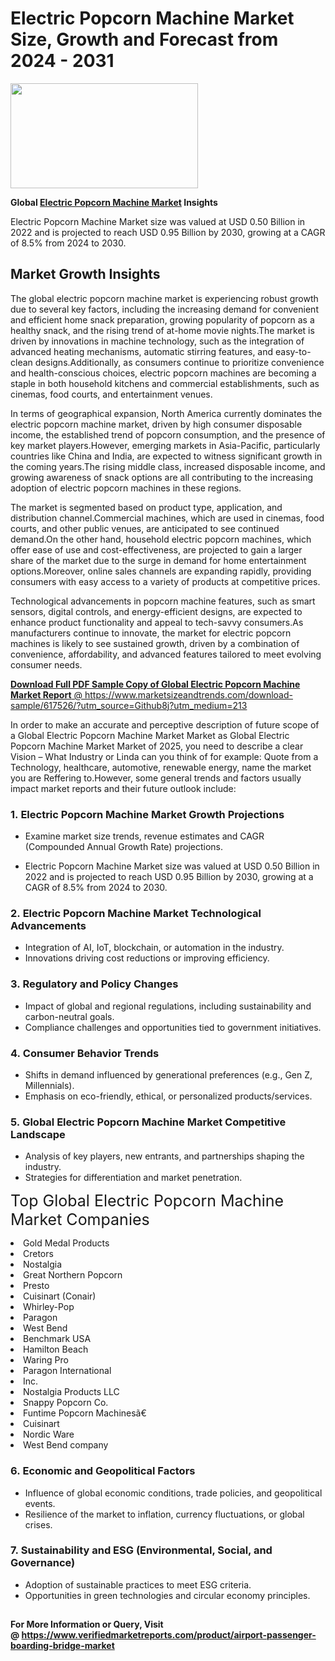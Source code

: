 <H1>Electric Popcorn Machine Market Size, Growth and Forecast from 2024 - 2031</H1><img class="aligncenter size-medium wp-image-584254" src="https://thirdeyenews.in/wp-content/uploads/2024/09/Global-Market-Research-300x168.jpeg" alt="" width="300" height="168" /><p><strong>Global&nbsp;<a href="https://www.marketsizeandtrends.com/download-sample/617526/?utm_source=Github8j?utm_medium=213">Electric Popcorn Machine Market</a> Insights</strong></p><p>Electric Popcorn Machine Market size was valued at USD 0.50 Billion in 2022 and is projected to reach USD 0.95 Billion by 2030, growing at a CAGR of 8.5% from 2024 to 2030.</p><p><h2>Market Growth Insights</h2> <p>The global electric popcorn machine market is experiencing robust growth due to several key factors, including the increasing demand for convenient and efficient home snack preparation, growing popularity of popcorn as a healthy snack, and the rising trend of at-home movie nights.The market is driven by innovations in machine technology, such as the integration of advanced heating mechanisms, automatic stirring features, and easy-to-clean designs.Additionally, as consumers continue to prioritize convenience and health-conscious choices, electric popcorn machines are becoming a staple in both household kitchens and commercial establishments, such as cinemas, food courts, and entertainment venues.</p> <p><a href="#"></a></p> <p>In terms of geographical expansion, North America currently dominates the electric popcorn machine market, driven by high consumer disposable income, the established trend of popcorn consumption, and the presence of key market players.However, emerging markets in Asia-Pacific, particularly countries like China and India, are expected to witness significant growth in the coming years.The rising middle class, increased disposable income, and growing awareness of snack options are all contributing to the increasing adoption of electric popcorn machines in these regions.</p> <p>The market is segmented based on product type, application, and distribution channel.Commercial machines, which are used in cinemas, food courts, and other public venues, are anticipated to see continued demand.On the other hand, household electric popcorn machines, which offer ease of use and cost-effectiveness, are projected to gain a larger share of the market due to the surge in demand for home entertainment options.Moreover, online sales channels are expanding rapidly, providing consumers with easy access to a variety of products at competitive prices.</p> <p>Technological advancements in popcorn machine features, such as smart sensors, digital controls, and energy-efficient designs, are expected to enhance product functionality and appeal to tech-savvy consumers.As manufacturers continue to innovate, the market for electric popcorn machines is likely to see sustained growth, driven by a combination of convenience, affordability, and advanced features tailored to meet evolving consumer needs.</p> <p><a href="#"></p><p><span class=""><strong>Download Full PDF Sample Copy of Global Electric Popcorn Machine Market Report</strong> @ <a href="https://www.marketsizeandtrends.com/download-sample/617526/?utm_source=Github8j?utm_medium=213" target="_blank">https://www.marketsizeandtrends.com/download-sample/617526/?utm_source=Github8j?utm_medium=213</a></span></p><p>In order to make an accurate and perceptive description of future scope of a Global&nbsp;Electric Popcorn Machine Market Market as Global&nbsp;Electric Popcorn Machine Market Market of 2025, you need to describe a clear Vision &ndash; What Industry or Linda can you think of for example: Quote from a Technology, healthcare, automotive, renewable energy, name the market you are Reffering to.However, some general trends and factors usually impact market reports and their future outlook include:</p><h3>1.&nbsp;<strong>Electric Popcorn Machine Market Growth Projections</strong></h3><ul><li>Examine market size trends, revenue estimates and CAGR (Compounded Annual Growth Rate) projections.</li><li><p>Electric Popcorn Machine Market size was valued at USD 0.50 Billion in 2022 and is projected to reach USD 0.95 Billion by 2030, growing at a CAGR of 8.5% from 2024 to 2030.</p></li></ul><h3>2.&nbsp;<strong>Electric Popcorn Machine Market Technological Advancements</strong></h3><ul><li>Integration of AI, IoT, blockchain, or automation in the industry.</li><li>Innovations driving cost reductions or improving efficiency.</li></ul><h3>3.&nbsp;<strong>Regulatory and Policy Changes</strong></h3><ul><li>Impact of global and regional regulations, including sustainability and carbon-neutral goals.</li><li>Compliance challenges and opportunities tied to government initiatives.</li></ul><h3>4.&nbsp;<strong>Consumer Behavior Trends</strong></h3><ul><li>Shifts in demand influenced by generational preferences (e.g., Gen Z, Millennials).</li><li>Emphasis on eco-friendly, ethical, or personalized products/services.</li></ul><h3>5.&nbsp;<strong>Global Electric Popcorn Machine Market Competitive Landscape</strong></h3><ul><li>Analysis of key players, new entrants, and partnerships shaping the industry.</li><li>Strategies for differentiation and market penetration.</li></ul><p data-pm-slice="1 1 []"><span style="color: inherit; font-family: inherit; font-size: 25px;">Top Global Electric Popcorn Machine Market Companies</span></p><div class="" data-test-id=""><p><li>Gold Medal Products</li><li> Cretors</li><li> Nostalgia</li><li> Great Northern Popcorn</li><li> Presto</li><li> Cuisinart (Conair)</li><li> Whirley-Pop</li><li> Paragon</li><li> West Bend</li><li> Benchmark USA</li><li> Hamilton Beach</li><li> Waring Pro</li><li> Paragon International</li><li> Inc.</li><li> Nostalgia Products LLC</li><li> Snappy Popcorn Co.</li><li> Funtime Popcorn Machinesã€</li><li> Cuisinart</li><li> Nordic Ware</li><li> West Bend company</li></p></div><h3>6.&nbsp;<strong>Economic and Geopolitical Factors</strong></h3><ul><li>Influence of global economic conditions, trade policies, and geopolitical events.</li><li>Resilience of the market to inflation, currency fluctuations, or global crises.</li></ul><h3>7.&nbsp;<strong>Sustainability and ESG (Environmental, Social, and Governance)</strong></h3><ul><li>Adoption of sustainable practices to meet ESG criteria.</li><li>Opportunities in green technologies and circular economy principles.</li></ul><h2><strong style="font-size: 14px;">For More Information or Query, Visit @&nbsp;</strong><a style="background-color: #ffffff; font-size: 14px;" href="https://www.marketsizeandtrends.com/report/electric-popcorn-machine-market/" target="_blank">https://www.verifiedmarketreports.com/product/airport-passenger-boarding-bridge-market</a></h2>